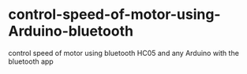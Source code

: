 # control-speed-of-motor-using-Arduino-bluetooth
control speed of motor using bluetooth HC05 and any Arduino with the bluetooth app
